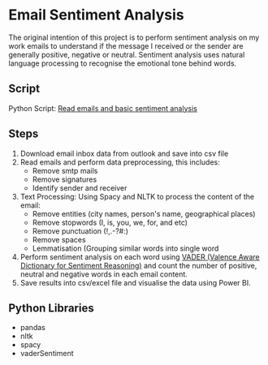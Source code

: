 # Email Sentiment Analysis

The original intention of this project is to perform sentiment analysis on my work emails to understand if the message I received or the sender are generally positive, negative or neutral. Sentiment analysis uses natural language processing to recognise the emotional tone behind words. 

## Script
Python Script: [Read emails and basic sentiment analysis](https://github.com/yvien226/Useful-Python-Scripts/blob/master/NLP/Email%20Sentiment%20Analysis/Read%20emails%20and%20basic%20sentiment%20analysis.py)

## Steps
1. Download email inbox data from outlook and save into csv file
2. Read emails and perform data preprocessing, this includes:
    - Remove smtp mails
    - Remove signatures
    - Identify sender and receiver
3. Text Processing: Using Spacy and NLTK to process the content of the email:
    - Remove entities (city names, person's name, geographical places)
    - Remove stopwords (I, is, you, we, for, and etc)
    - Remove punctuation (!,.-?#:)
    - Remove spaces
    - Lemmatisation (Grouping similar words into single word
4. Perform sentiment analysis on each word using [VADER (Valence Aware Dictionary for Sentiment Reasoning)](https://github.com/cjhutto/vaderSentiment) and count the number of positive, neutral and negative words in each email content.
5. Save results into csv/excel file and visualise the data using Power BI.

## Python Libraries
- pandas
- nltk
- spacy
- vaderSentiment


